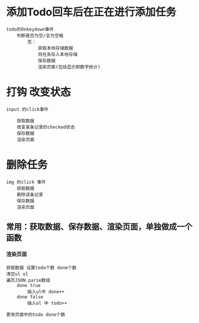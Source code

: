# 添加Todo回车后在正在进行添加任务
    todo的Onkeydown事件
        判断是否为空/全为空格
            否：
                获取本地存储数据    
                将任务存入本地存储
                保存数据
                渲染页面(包括显示即数字统计)

# 打钩 改变状态
    input 的click事件
        
        获取数据
        改变某条记录的checked状态
        保存数据
        渲染页面

# 删除任务

    img 的click 事件
        获取数据
        删除该条记录
        保存数据
        渲染页面


## 常用：获取数据、保存数据、渲染页面，单独做成一个函数
#### 渲染页面
    获取数据 设置todo个数 done个数
    清空ul ol
    遍历JSON.parse数组
        done true
            插入ul中 done++
        done false
            插入ol 中 todo++

    更改页面中的todo done个数